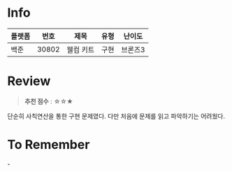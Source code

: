 # Info
|플랫폼|번호|제목|유형|난이도|
|----|----|----|----|----|
|백준|30802|웰컴 키트|구현|브론즈3|

# Review
> **추천 점수** : ☆☆★

단순히 사칙연산을 통한 구현 문제였다. 다만 처음에 문제를 읽고 파악하기는 어려웠다.

# To Remember
  \-